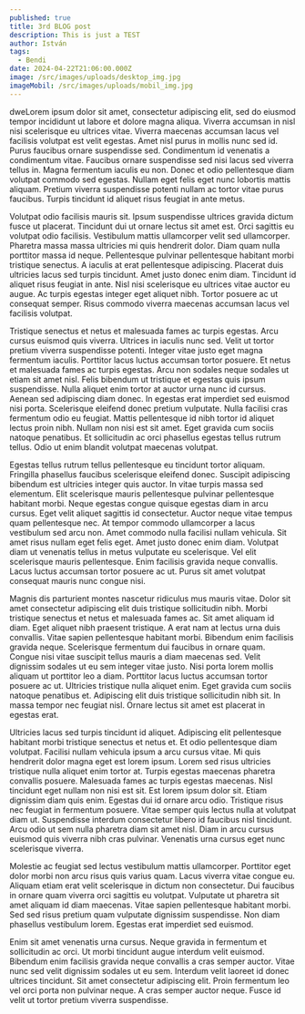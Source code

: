 ```yaml
---
published: true
title: 3rd BLOG post
description: This is just a TEST
author: István
tags:
  - Bendi
date: 2024-04-22T21:06:00.000Z
image: /src/images/uploads/desktop_img.jpg
imageMobil: /src/images/uploads/mobil_img.jpg
---
```


dweLorem ipsum dolor sit amet, consectetur adipiscing elit, sed do eiusmod tempor incididunt ut labore et dolore magna
aliqua. Viverra accumsan in nisl nisi scelerisque eu ultrices vitae. Viverra maecenas accumsan lacus vel facilisis
volutpat est velit egestas. Amet nisl purus in mollis nunc sed id. Purus faucibus ornare suspendisse sed. Condimentum id
venenatis a condimentum vitae. Faucibus ornare suspendisse sed nisi lacus sed viverra tellus in. Magna fermentum iaculis
eu non. Donec et odio pellentesque diam volutpat commodo sed egestas. Nullam eget felis eget nunc lobortis mattis
aliquam. Pretium viverra suspendisse potenti nullam ac tortor vitae purus faucibus. Turpis tincidunt id aliquet risus
feugiat in ante metus.

Volutpat odio facilisis mauris sit. Ipsum suspendisse ultrices gravida dictum fusce ut placerat. Tincidunt dui ut ornare
lectus sit amet est. Orci sagittis eu volutpat odio facilisis. Vestibulum mattis ullamcorper velit sed ullamcorper.
Pharetra massa massa ultricies mi quis hendrerit dolor. Diam quam nulla porttitor massa id neque. Pellentesque pulvinar
pellentesque habitant morbi tristique senectus. A iaculis at erat pellentesque adipiscing. Placerat duis ultricies lacus
sed turpis tincidunt. Amet justo donec enim diam. Tincidunt id aliquet risus feugiat in ante. Nisl nisi scelerisque eu
ultrices vitae auctor eu augue. Ac turpis egestas integer eget aliquet nibh. Tortor posuere ac ut consequat semper.
Risus commodo viverra maecenas accumsan lacus vel facilisis volutpat.

Tristique senectus et netus et malesuada fames ac turpis egestas. Arcu cursus euismod quis viverra. Ultrices in iaculis
nunc sed. Velit ut tortor pretium viverra suspendisse potenti. Integer vitae justo eget magna fermentum iaculis.
Porttitor lacus luctus accumsan tortor posuere. Et netus et malesuada fames ac turpis egestas. Arcu non sodales neque
sodales ut etiam sit amet nisl. Felis bibendum ut tristique et egestas quis ipsum suspendisse. Nulla aliquet enim tortor
at auctor urna nunc id cursus. Aenean sed adipiscing diam donec. In egestas erat imperdiet sed euismod nisi porta.
Scelerisque eleifend donec pretium vulputate. Nulla facilisi cras fermentum odio eu feugiat. Mattis pellentesque id nibh
tortor id aliquet lectus proin nibh. Nullam non nisi est sit amet. Eget gravida cum sociis natoque penatibus. Et
sollicitudin ac orci phasellus egestas tellus rutrum tellus. Odio ut enim blandit volutpat maecenas volutpat.

Egestas tellus rutrum tellus pellentesque eu tincidunt tortor aliquam. Fringilla phasellus faucibus scelerisque eleifend
donec. Suscipit adipiscing bibendum est ultricies integer quis auctor. In vitae turpis massa sed elementum. Elit
scelerisque mauris pellentesque pulvinar pellentesque habitant morbi. Neque egestas congue quisque egestas diam in arcu
cursus. Eget velit aliquet sagittis id consectetur. Auctor neque vitae tempus quam pellentesque nec. At tempor commodo
ullamcorper a lacus vestibulum sed arcu non. Amet commodo nulla facilisi nullam vehicula. Sit amet risus nullam eget
felis eget. Amet justo donec enim diam. Volutpat diam ut venenatis tellus in metus vulputate eu scelerisque. Vel elit
scelerisque mauris pellentesque. Enim facilisis gravida neque convallis. Lacus luctus accumsan tortor posuere ac ut.
Purus sit amet volutpat consequat mauris nunc congue nisi.

Magnis dis parturient montes nascetur ridiculus mus mauris vitae. Dolor sit amet consectetur adipiscing elit duis
tristique sollicitudin nibh. Morbi tristique senectus et netus et malesuada fames ac. Sit amet aliquam id diam. Eget
aliquet nibh praesent tristique. A erat nam at lectus urna duis convallis. Vitae sapien pellentesque habitant morbi.
Bibendum enim facilisis gravida neque. Scelerisque fermentum dui faucibus in ornare quam. Congue nisi vitae suscipit
tellus mauris a diam maecenas sed. Velit dignissim sodales ut eu sem integer vitae justo. Nisi porta lorem mollis
aliquam ut porttitor leo a diam. Porttitor lacus luctus accumsan tortor posuere ac ut. Ultricies tristique nulla aliquet
enim. Eget gravida cum sociis natoque penatibus et. Adipiscing elit duis tristique sollicitudin nibh sit. In massa
tempor nec feugiat nisl. Ornare lectus sit amet est placerat in egestas erat.

Ultricies lacus sed turpis tincidunt id aliquet. Adipiscing elit pellentesque habitant morbi tristique senectus et netus
et. Et odio pellentesque diam volutpat. Facilisi nullam vehicula ipsum a arcu cursus vitae. Mi quis hendrerit dolor
magna eget est lorem ipsum. Lorem sed risus ultricies tristique nulla aliquet enim tortor at. Turpis egestas maecenas
pharetra convallis posuere. Malesuada fames ac turpis egestas maecenas. Nisl tincidunt eget nullam non nisi est sit. Est
lorem ipsum dolor sit. Etiam dignissim diam quis enim. Egestas dui id ornare arcu odio. Tristique risus nec feugiat in
fermentum posuere. Vitae semper quis lectus nulla at volutpat diam ut. Suspendisse interdum consectetur libero id
faucibus nisl tincidunt. Arcu odio ut sem nulla pharetra diam sit amet nisl. Diam in arcu cursus euismod quis viverra
nibh cras pulvinar. Venenatis urna cursus eget nunc scelerisque viverra.

Molestie ac feugiat sed lectus vestibulum mattis ullamcorper. Porttitor eget dolor morbi non arcu risus quis varius
quam. Lacus viverra vitae congue eu. Aliquam etiam erat velit scelerisque in dictum non consectetur. Dui faucibus in
ornare quam viverra orci sagittis eu volutpat. Vulputate ut pharetra sit amet aliquam id diam maecenas. Vitae sapien
pellentesque habitant morbi. Sed sed risus pretium quam vulputate dignissim suspendisse. Non diam phasellus vestibulum
lorem. Egestas erat imperdiet sed euismod.

Enim sit amet venenatis urna cursus. Neque gravida in fermentum et sollicitudin ac orci. Ut morbi tincidunt augue
interdum velit euismod. Bibendum enim facilisis gravida neque convallis a cras semper auctor. Vitae nunc sed velit
dignissim sodales ut eu sem. Interdum velit laoreet id donec ultrices tincidunt. Sit amet consectetur adipiscing elit.
Proin fermentum leo vel orci porta non pulvinar neque. A cras semper auctor neque. Fusce id velit ut tortor pretium
viverra suspendisse.

